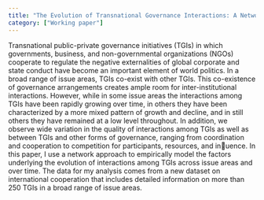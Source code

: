 ```yaml
---
title: "The Evolution of Transnational Governance Interactions: A Network Approach"
category: ["Working paper"]
---
```

Transnational public-private governance initiatives (TGIs) in which governments, business,
and non-governmental organizations (NGOs) cooperate to regulate the negative externalities
of global corporate and state conduct have become an important element of world politics. In
a broad range of issue areas, TGIs co-exist with other TGIs. This co-existence of governance
arrangements creates ample room for inter-institutional interactions. However, while in some
issue areas the interactions among TGIs have been rapidly growing over time, in others they
have been characterized by a more mixed pattern of growth and decline, and in still others
they have remained at a low level throughout. In addition, we observe wide variation in the
quality of interactions among TGIs as well as between TGIs and other forms of governance,
ranging from coordination and cooperation to competition for participants, resources, and
inuence. In this paper, I use a network approach to empirically model the factors underlying
the evolution of interactions among TGIs across issue areas and over time. The data for my
analysis comes from a new dataset on international cooperation that includes detailed information on more than 250 TGIs in a broad range of issue areas.
